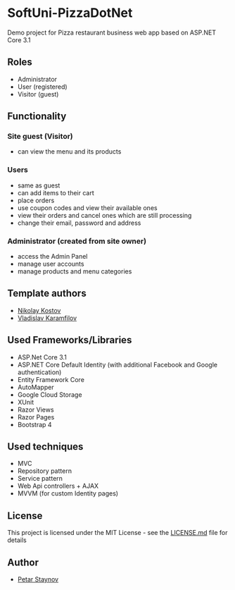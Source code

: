 # SoftUni-PizzaDotNet
Demo project for Pizza restaurant business web app based on ASP.NET Core 3.1

## Roles
* Administrator
* User (registered)
* Visitor (guest)

## Functionality
### Site guest (**Visitor**) 
* can view the menu and its products 

### Users
* same as guest
* can add items to their cart
* place orders
* use coupon codes and view their available ones
* view their orders and cancel ones which are still processing
* change their email, password and address

### Administrator (created from site owner)
* access the Admin Panel
* manage user accounts
* manage products and menu categories


## Template authors
- [Nikolay Kostov](https://github.com/NikolayIT)
- [Vladislav Karamfilov](https://github.com/vladislav-karamfilov)

## Used Frameworks/Libraries
* ASP.Net Core 3.1
* ASP.NET Core Default Identity (with additional Facebook and Google authentication)
* Entity Framework Core
* AutoMapper
* Google Cloud Storage
* XUnit
* Razor Views
* Razor Pages
* Bootstrap 4

## Used techniques
* MVC
* Repository pattern
* Service pattern
* Web Api controllers + AJAX
* MVVM (for custom Identity pages)

## License

This project is licensed under the MIT License - see the [LICENSE.md](LICENSE.md) file for details

## Author

- [Petar Staynov](https://github.com/petar-staynov)
